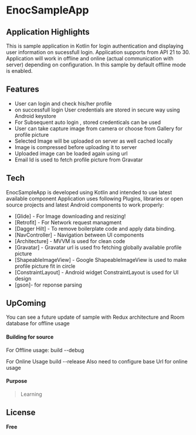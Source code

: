 # EnocSampleApp
## Application Highlights


This is sample application in Kotlin for login authentication and displaying user information on sucessfull login. Application supports from API 21 to 30.
Application will work in offline and online (actual communication with server)  depending on configuration. In this sample by default offline mode is enabled.



## Features
- User can login and check his/her profile
- on successfull login User credentials are stored in secure way using Android keystore
- For Subsequent auto login , stored credenticals can be used
- User can take capture image from camera or choose from Gallery for profile picture
- Selected Image will be uploaded on server as well cached locally
- Image is compressed before uploading it to server
- Uploaded image can be loaded again using url
- Email Id is used to fetch profile picture from Gravatar


## Tech
EnocSampleApp is developed using Kotlin and intended to use latest available component
Application uses following Plugins, libraries or open source projects and latest Android components to work properly:

- [Glide] - For Image downloading and resizing!
- [Retrofit] - For Network request managment
- [Dagger Hilt] - To remove boilerplate code and apply data binding.
- [NavController] - Navigation between UI components
- [Architecture] - MVVM is used for clean code
- [Gravatar] - Gravatar url is used fro fetching globally available profile picture
- [ShapeableImageView] - Google ShapeableImageView is used to make profile picture fit in circle
- [ConstraintLayout] - Android widget ConstraintLayout is used for UI design 
- [gson]- for reponse parsing


## UpComing

You can see a future update of sample with Redux architecture and Room database for offline usage

#### Building for source

For Offline usage:
 build --debug
 
 
For Online Usage
 build --release
 Also need to configure base Url for online usage


#### Purpose 
> Learning


## License

**Free**





